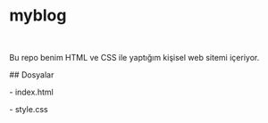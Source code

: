 # myblog

&nbsp;

Bu repo benim HTML ve CSS ile yaptığım kişisel web sitemi içeriyor.



\## Dosyalar

\- index.html

\- style.css



